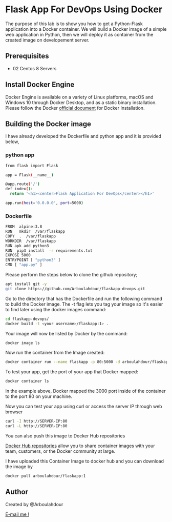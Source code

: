 # Flask App For DevOps Using Docker 

The purpose of this lab is to show you how to get a Python-Flask application into a Docker container. 
We will build a Docker image of a simple web application in Python, then we will deploy it as container from the created image on developement server.

## Prerequisites
- 02 Centos 8 Servers

## Install Docker Engine

Docker Engine is available on a variety of Linux platforms, macOS and Windows 10 through Docker Desktop, and as a static binary installation. Please follow the Docker [official document](https://docs.docker.com/engine/install/)  for Docker Installation.

## Building the Docker image

I have already developed the Dockerfile and python app and it is provided below,

### python app

~~~sh
from flask import Flask

app = Flask(__name__)

@app.route('/')
def index():
  return '<h1><center>Flask Application For DevOps</center></h1>'

app.run(host='0.0.0.0', port=5000)
~~~

### Dockerfile

~~~sh
FROM  alpine:3.8
RUN   mkdir  /var/flaskapp
COPY  .  /var/flaskapp
WORKDIR  /var/flaskapp
RUN apk add python3
RUN  pip3 install  -r requirements.txt
EXPOSE 5000
ENTRYPOINT [ "python3" ]
CMD [ "app.py" ]
~~~

Please perform the steps below to clone the github repository;

~~~sh
apt install git -y
git clone https://github.com/Arboulahdour/flaskapp-devops.git
~~~ 

Go to the directory that has the Dockerfile and run the following command to build the Docker image. The -t flag lets you tag your image so it's easier to find later using the docker images command:
~~~sh
cd flaskapp-devops/
docker build -t <your username>/flaskapp:1> . 
~~~

Your image will now be listed by Docker by the command:
~~~sh
docker image ls
~~~

Now run the container from the Image created:
~~~sh
docker container run --name flaskapp -p 80:5000 -d arboulahdour/flaskapp:1
~~~

To test your app, get the port of your app that Docker mapped:
~~~sh
docker container ls
~~~

In the example above, Docker mapped the 3000 port inside of the container to the port 80 on your machine.

Now you can test your app using curl or access the server IP through web browser
~~~sh
curl -I http://SERVER-IP:80
curl -L http://SERVER-IP:80
~~~

You can also push this image to Docker Hub repositories

[Docker Hub repositories](https://docs.docker.com/docker-hub/repos/) allow you to share container images with your team, customers, or the Docker community at large.

I have uploaded this Container Image to docker hub and you can download the image by

~~~sh
docker pull arboulahdour/flaskapp:1
~~~

## Author
Created by @Arboulahdour

<a href="mailto:ar.boulahdour@outlook.com">E-mail me !</a>
